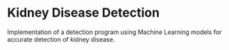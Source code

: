 # Kidney Disease Detection
 Implementation of a detection program using Machine Learning models for accurate detection of kidney disease. 
